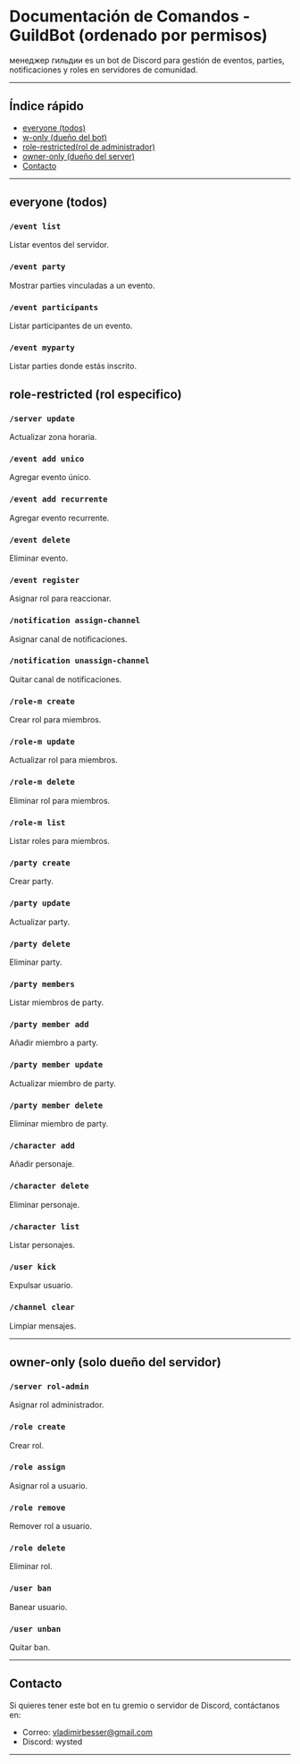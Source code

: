 # Documentación de Comandos - GuildBot (ordenado por permisos)

менеджер гильдии es un bot de Discord para gestión de eventos, parties, notificaciones y roles en servidores de comunidad.

---

## Índice rápido

-   [everyone (todos)](#everyone-todos)
-   [w-only (dueño del bot)](#w-only-dueño-del-bot) 
-   [role-restricted(rol de administrador)](#role-restricted-rol-de-administrador)
-   [owner-only (dueño del server)](#owner-only-dueño-del-server)
-   [Contacto](#contacto)

---

## everyone (todos)

### `/event list`

Listar eventos del servidor.

### `/event party`

Mostrar parties vinculadas a un evento.

### `/event participants`

Listar participantes de un evento.

### `/event myparty`

Listar parties donde estás inscrito.

## role-restricted (rol especifico)

### `/server update`

Actualizar zona horaria.

### `/event add unico`

Agregar evento único.

### `/event add recurrente`

Agregar evento recurrente.

### `/event delete`

Eliminar evento.

### `/event register`

Asignar rol para reaccionar.

### `/notification assign-channel`

Asignar canal de notificaciones.

### `/notification unassign-channel`

Quitar canal de notificaciones.

### `/role-m create`

Crear rol para miembros.

### `/role-m update`

Actualizar rol para miembros.

### `/role-m delete`

Eliminar rol para miembros.

### `/role-m list`

Listar roles para miembros.

### `/party create`

Crear party.

### `/party update`

Actualizar party.

### `/party delete`

Eliminar party.

### `/party members`

Listar miembros de party.

### `/party member add`

Añadir miembro a party.

### `/party member update`

Actualizar miembro de party.

### `/party member delete`

Eliminar miembro de party.

### `/character add`

Añadir personaje.

### `/character delete`

Eliminar personaje.

### `/character list`

Listar personajes.

### `/user kick`

Expulsar usuario.

### `/channel clear`

Limpiar mensajes.

---

## owner-only (solo dueño del servidor)

### `/server rol-admin`

Asignar rol administrador.

### `/role create`

Crear rol.

### `/role assign`

Asignar rol a usuario.

### `/role remove`

Remover rol a usuario.

### `/role delete`

Eliminar rol.

### `/user ban`

Banear usuario.

### `/user unban`

Quitar ban.

---

## Contacto

Si quieres tener este bot en tu gremio o servidor de Discord, contáctanos en:

-   Correo: vladimirbesser@gmail.com
-   Discord: wysted

---

